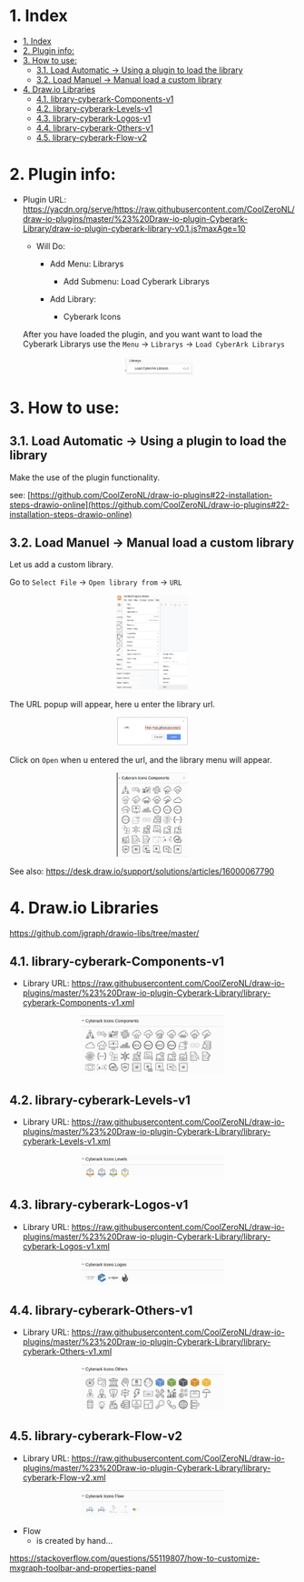 
# 1. Index

<!-- TOC -->

- [1. Index](#1-index)
- [2. Plugin info:](#2-plugin-info)
- [3. How to use:](#3-how-to-use)
    - [3.1. Load Automatic -> Using a plugin to load the library](#31-load-automatic---using-a-plugin-to-load-the-library)
    - [3.2. Load Manuel -> Manual load a custom library](#32-load-manuel---manual-load-a-custom-library)
- [4. Draw.io Libraries](#4-drawio-libraries)
    - [4.1. library-cyberark-Components-v1](#41-library-cyberark-components-v1)
    - [4.2. library-cyberark-Levels-v1](#42-library-cyberark-levels-v1)
    - [4.3. library-cyberark-Logos-v1](#43-library-cyberark-logos-v1)
    - [4.4. library-cyberark-Others-v1](#44-library-cyberark-others-v1)
    - [4.5. library-cyberark-Flow-v2](#45-library-cyberark-flow-v2)

<!-- /TOC -->

# 2. Plugin info:

- Plugin URL: https://yacdn.org/serve/https://raw.githubusercontent.com/CoolZeroNL/draw-io-plugins/master/%23%20Draw-io-plugin-Cyberark-Library/draw-io-plugin-cyberark-library-v0.1.js?maxAge=10

  - Will Do:
    - Add Menu: Librarys
      - Add Submenu: Load Cyberark Librarys
      
    - Add Library: 
      - Cyberark Icons

  After you have loaded the plugin, and you want want to load the Cyberark Librarys use the `Menu` -> `Librarys` -> `Load CyberArk Librarys`

  <p align="center">
    <img width="25%" src="./readme.images/menu.png">
</p>

# 3. How to use:

## 3.1. Load Automatic -> Using a plugin to load the library
Make the use of the plugin functionality.

see: [https://github.com/CoolZeroNL/draw-io-plugins#22-installation-steps-drawio-online](https://github.com/CoolZeroNL/draw-io-plugins#22-installation-steps-drawio-online)

## 3.2. Load Manuel -> Manual load a custom library

Let us add a custom library.

Go to `Select File` -> `Open library from` -> `URL`

<p align="center">
    <img width="25%" src="./readme.images/file-open-library-from-url.png">
</p>

The URL popup will appear, here u enter the library url.

<p align="center">
    <img width="25%" src="./readme.images/url.png">
</p>

Click on `Open` when u entered the url, and the library menu will appear.

<p align="center">
    <img width="25%" src="./readme.images/library-added.png">
</p>

See also: https://desk.draw.io/support/solutions/articles/16000067790

# 4. Draw.io Libraries

https://github.com/jgraph/drawio-libs/tree/master/

## 4.1. library-cyberark-Components-v1
- Library URL: https://raw.githubusercontent.com/CoolZeroNL/draw-io-plugins/master/%23%20Draw-io-plugin-Cyberark-Library/library-cyberark-Components-v1.xml

<p align="center">
    <img width="50%" src="./readme.images/lib-components.png">
</p>

## 4.2. library-cyberark-Levels-v1
- Library URL: https://raw.githubusercontent.com/CoolZeroNL/draw-io-plugins/master/%23%20Draw-io-plugin-Cyberark-Library/library-cyberark-Levels-v1.xml  

<p align="center">
    <img width="50%" src="./readme.images/lib-levels.png">
</p>

## 4.3. library-cyberark-Logos-v1
- Library URL: https://raw.githubusercontent.com/CoolZeroNL/draw-io-plugins/master/%23%20Draw-io-plugin-Cyberark-Library/library-cyberark-Logos-v1.xml  

<p align="center">
    <img width="50%" src="./readme.images/lib-logos.png">
</p>

## 4.4. library-cyberark-Others-v1
- Library URL: https://raw.githubusercontent.com/CoolZeroNL/draw-io-plugins/master/%23%20Draw-io-plugin-Cyberark-Library/library-cyberark-Others-v1.xml  

<p align="center">
    <img width="50%" src="./readme.images/lib-others.png">
</p>

## 4.5. library-cyberark-Flow-v2
- Library URL: https://raw.githubusercontent.com/CoolZeroNL/draw-io-plugins/master/%23%20Draw-io-plugin-Cyberark-Library/library-cyberark-Flow-v2.xml

<p align="center">
    <img width="50%" src="./readme.images/lib-flows.png">
</p>

- Flow
    - is created by hand...



<!-- Rule:
https://desk.draw.io/support/solutions/articles/16000079239

```
editableCssRules=.*;
```

1. create new libary
2. add SVG
3. save to device
4. click on the new added img (so that the image is selected and showing on drawing)
5. select the image
6. edit style
7. add `editableCssRules=.*;` after images;
8. click on apply
9. click on the + icon in the Libary -->


https://stackoverflow.com/questions/55119807/how-to-customize-mxgraph-toolbar-and-properties-panel